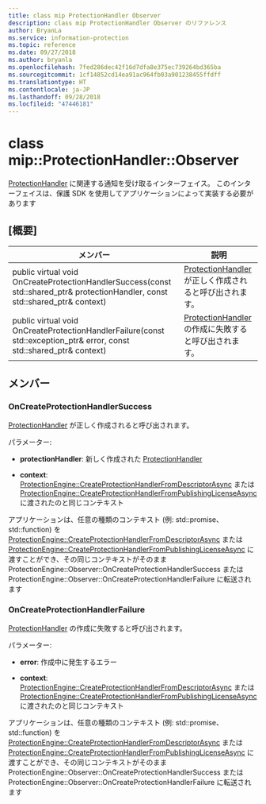 ```yaml
---
title: class mip ProtectionHandler Observer
description: class mip ProtectionHandler Observer のリファレンス
author: BryanLa
ms.service: information-protection
ms.topic: reference
ms.date: 09/27/2018
ms.author: bryanla
ms.openlocfilehash: 7fed286dec42f16d7dfa8e375ec739264bd365ba
ms.sourcegitcommit: 1cf14852cd14ea91ac964fb03a901238455ffdff
ms.translationtype: HT
ms.contentlocale: ja-JP
ms.lasthandoff: 09/28/2018
ms.locfileid: "47446181"
---
```

# <a name="class-mipprotectionhandlerobserver"></a>class mip::ProtectionHandler::Observer 
[ProtectionHandler](class_mip_protectionhandler.md) に関連する通知を受け取るインターフェイス。
このインターフェイスは、保護 SDK を使用してアプリケーションによって実装する必要があります
  
## <a name="summary"></a>[概要]
 メンバー                        | 説明                                
--------------------------------|---------------------------------------------
public virtual void OnCreateProtectionHandlerSuccess(const std::shared_ptr<ProtectionHandler>& protectionHandler, const std::shared_ptr<void>& context)  |  [ProtectionHandler](class_mip_protectionhandler.md) が正しく作成されると呼び出されます。
public virtual void OnCreateProtectionHandlerFailure(const std::exception_ptr& error, const std::shared_ptr<void>& context)  |  [ProtectionHandler](class_mip_protectionhandler.md) の作成に失敗すると呼び出されます。
  
## <a name="members"></a>メンバー
  
### <a name="oncreateprotectionhandlersuccess"></a>OnCreateProtectionHandlerSuccess
[ProtectionHandler](class_mip_protectionhandler.md) が正しく作成されると呼び出されます。

パラメーター:  
* **protectionHandler**: 新しく作成された [ProtectionHandler](class_mip_protectionhandler.md)


* **context**: [ProtectionEngine::CreateProtectionHandlerFromDescriptorAsync](class_mip_protectionengine.md#createprotectionhandlerfromdescriptorasync) または [ProtectionEngine::CreateProtectionHandlerFromPublishingLicenseAsync](class_mip_protectionengine.md#createprotectionhandlerfrompublishinglicenseasync) に渡されたのと同じコンテキスト


アプリケーションは、任意の種類のコンテキスト (例: std::promise、std::function) を [ProtectionEngine::CreateProtectionHandlerFromDescriptorAsync](class_mip_protectionengine.md#createprotectionhandlerfromdescriptorasync) または [ProtectionEngine::CreateProtectionHandlerFromPublishingLicenseAsync](class_mip_protectionengine.md#createprotectionhandlerfrompublishinglicenseasync) に渡すことができ、その同じコンテキストがそのまま ProtectionEngine::Observer::OnCreateProtectionHandlerSuccess または ProtectionEngine::Observer::OnCreateProtectionHandlerFailure に転送されます
  
### <a name="oncreateprotectionhandlerfailure"></a>OnCreateProtectionHandlerFailure
[ProtectionHandler](class_mip_protectionhandler.md) の作成に失敗すると呼び出されます。

パラメーター:  
* **error**: 作成中に発生するエラー 


* **context**: [ProtectionEngine::CreateProtectionHandlerFromDescriptorAsync](class_mip_protectionengine.md#createprotectionhandlerfromdescriptorasync) または [ProtectionEngine::CreateProtectionHandlerFromPublishingLicenseAsync](class_mip_protectionengine.md#createprotectionhandlerfrompublishinglicenseasync) に渡されたのと同じコンテキスト


アプリケーションは、任意の種類のコンテキスト (例: std::promise、std::function) を [ProtectionEngine::CreateProtectionHandlerFromDescriptorAsync](class_mip_protectionengine.md#createprotectionhandlerfromdescriptorasync) または [ProtectionEngine::CreateProtectionHandlerFromPublishingLicenseAsync](class_mip_protectionengine.md#createprotectionhandlerfrompublishinglicenseasync) に渡すことができ、その同じコンテキストがそのまま ProtectionEngine::Observer::OnCreateProtectionHandlerSuccess または ProtectionEngine::Observer::OnCreateProtectionHandlerFailure に転送されます